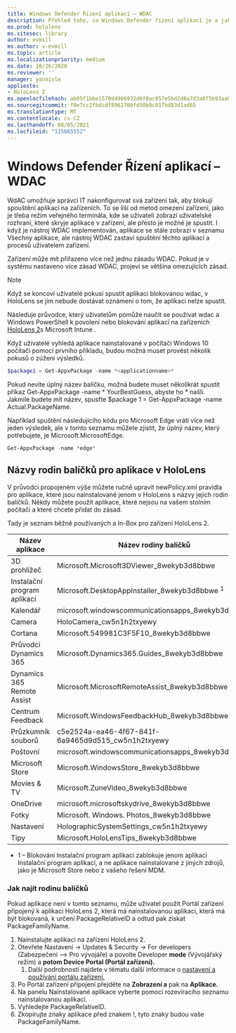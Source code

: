 ```yaml
---
title: Windows Defender Řízení aplikací – WDAC
description: Přehled toho, co Windows Defender řízení aplikací je a jak ho používat ke správě HoloLens zařízení hybridní reality
ms.prod: hololens
ms.sitesec: library
author: evmill
ms.author: v-evmill
ms.topic: article
ms.localizationpriority: medium
ms.date: 10/26/2020
ms.reviewer: ''
manager: yannisle
appliesto:
- HoloLens 2
ms.openlocfilehash: ab05f1bbe1570d4966932d6f8ac857e5bd2d8a7d3a8f5b93aaba0335eda05b01
ms.sourcegitcommit: f8e7cc2fbdcdf8962700fd50b9c017bd83d1ad65
ms.translationtype: MT
ms.contentlocale: cs-CZ
ms.lasthandoff: 08/05/2021
ms.locfileid: "115665552"
---
```

# <a name="windows-defender-application-control---wdac"></a>Windows Defender Řízení aplikací – WDAC

WdAC umožňuje správci IT nakonfigurovat svá zařízení tak, aby blokují spouštění aplikací na zařízeních. To se liší od metod omezení zařízení, jako je třeba režim veřejného terminála, kde se uživateli zobrazí uživatelské rozhraní, které skryje aplikace v zařízení, ale přesto je možné je spustit. I když je nástroj WDAC implementován, aplikace se stále zobrazí v seznamu Všechny aplikace, ale nástroj WDAC zastaví spuštění těchto aplikací a procesů uživatelem zařízení.

Zařízení může mít přiřazeno více než jednu zásadu WDAC. Pokud je v systému nastaveno více zásad WDAC, projeví se většina omezujících zásad. 

> [!NOTE]
> Když se koncoví uživatelé pokusí spustit aplikaci blokovanou wdac, v HoloLens se jim nebude dostávat oznámení o tom, že aplikaci nelze spustit.

Následuje průvodce, který uživatelům pomůže naučit se používat wdac a Windows PowerShell k povolení nebo blokování aplikací na zařízeních [HoloLens 2](/mem/intune/configuration/custom-profile-hololens)s Microsoft Intune .

Když uživatelé vyhledá aplikace nainstalované v počítači Windows 10 počítači pomocí prvního příkladu, budou možná muset provést několik pokusů o zúžení výsledků.

```powershell
$package1 = Get-AppxPackage -name *<applicationname>*
``` 

Pokud nevíte úplný název balíčku, možná budete muset několikrát spustit příkaz Get-AppxPackage -name \* YourBestGuess, abyste ho \* našli. Jakmile budete mít název, spusťte $package 1 = Get-AppxPackage -name Actual.PackageName.

Například spuštění následujícího kódu pro Microsoft Edge vrátí více než jeden výsledek, ale v tomto seznamu můžete zjistit, že úplný název, který potřebujete, je Microsoft.MicrosoftEdge.

```powershell
Get-AppxPackage -name *edge*
``` 

## <a name="package-family-names-for-apps-on-hololens"></a>Názvy rodin balíčků pro aplikace v HoloLens

V průvodci propojeném výše můžete ručně upravit newPolicy.xml pravidla pro aplikace, které jsou nainstalované jenom v HoloLens s názvy jejich rodin balíčků. Někdy můžete použít aplikace, které nejsou na vašem stolním počítači a které chcete přidat do zásad.

Tady je seznam běžně používaných a In-Box pro zařízení HoloLens 2.

| Název aplikace                   | Název rodiny balíčků                                |
|----------------------------|----------------------------------------------------|
| 3D prohlížeč                  | Microsoft.Microsoft3DViewer_8wekyb3d8bbwe          |
| Instalační program aplikací              | Microsoft.DesktopAppInstaller_8wekyb3d8bbwe <sup>1</sup>         |
| Kalendář                   | microsoft.windowscommunicationsapps_8wekyb3d8bbwe  |
| Camera                     | HoloCamera_cw5n1h2txyewy                           |
| Cortana                    | Microsoft.549981C3F5F10_8wekyb3d8bbwe              |
| Průvodci Dynamics 365        | Microsoft.Dynamics365.Guides_8wekyb3d8bbwe         |
| Dynamics 365 Remote Assist | Microsoft.MicrosoftRemoteAssist_8wekyb3d8bbwe      |
| Centrum Feedback               | Microsoft.WindowsFeedbackHub_8wekyb3d8bbwe         |
| Průzkumník souborů              | c5e2524a-ea46-4f67-841f-6a9465d9d515_cw5n1h2txyewy |
| Poštovní                       | microsoft.windowscommunicationsapps_8wekyb3d8bbwe  |
| Microsoft Store            | Microsoft.WindowsStore_8wekyb3d8bbwe               |
| Movies & TV                | Microsoft.ZuneVideo_8wekyb3d8bbwe                  |
| OneDrive                   | microsoft.microsoftskydrive_8wekyb3d8bbwe          |
| Fotky                     | Microsoft. Windows. Photos_8wekyb3d8bbwe             |
| Nastavení                   | HolographicSystemSettings_cw5n1h2txyewy            |
| Tipy                       | Microsoft.HoloLensTips_8wekyb3d8bbwe               |

- 1 – Blokování Instalační program aplikací zablokuje jenom aplikaci Instalační program aplikací, a ne aplikace nainstalované z jiných zdrojů, jako je Microsoft Store nebo z vašeho řešení MDM.

### <a name="how-to-find-a-package-family-name"></a>Jak najít rodinu balíčků

Pokud aplikace není v tomto seznamu, může uživatel použít Portál zařízení připojený k aplikaci HoloLens 2, která má nainstalovanou aplikaci, která má být blokovaná, k určení PackageRelativeID a odtud pak získat PackageFamilyName.

1. Nainstalujte aplikaci na zařízení HoloLens 2. 
1. Otevřete Nastavení -> Updates & Security -> For developers (Zabezpečení –> Pro vývojáře) a povolte Developer **mode** (Vývojářský režim) a **potom Device Portal (Portál zařízení).** 
    1. Další podrobnosti najdete v tématu další informace o [nastavení a používání portálu zařízení.](/windows/mixed-reality/develop/platform-capabilities-and-apis/using-the-windows-device-portal)
1. Po Portál zařízení připojení přejděte na **Zobrazení a** pak na **Aplikace.** 
1. Na panelu Nainstalované aplikace vyberte pomocí rozevíracího seznamu nainstalovanou aplikaci. 
1. Vyhledejte PackageRelativeID. 
1. Zkopírujte znaky aplikace před znakem !, tyto znaky budou vaše PackageFamilyName.


